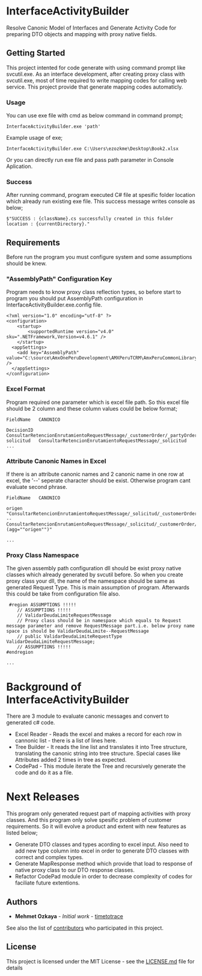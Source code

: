 # InterfaceActivityBuilder
Resolve Canonic Model of Interfaces and Generate Activity Code for preparing DTO objects and mapping with proxy native fields.

## Getting Started

This project intented for code generate with using command prompt like svcutil.exe. As an interface development, after creating proxy class with svcutil.exe, most of time required to write mapping codes for calling web service. This project provide that generate mapping codes automaticly.

### Usage

You can use exe file with cmd as below command in command prompt;

```
InterfaceActivityBuilder.exe 'path'
```

Example usage of exe;

```
InterfaceActivityBuilder.exe C:\Users\ezozkme\Desktop\Book2.xlsx
```

Or you can directly run exe file and pass path parameter in Console Aplication.

### Success

After running command, program executed C# file at spesific folder location which already run existing exe file. This success message writes console as below;

```
$"SUCCESS : {className}.cs successfully created in this folder location : {currentDirectory}."
```

## Requirements

Before run the program you must configure system and some assumptions should be knew.

### "AssemblyPath" Configuration Key 

Program needs to know proxy class reflection types, so before start to program you should put AssemblyPath configuration in InterfaceActivityBuilder.exe.config file.

```
<?xml version="1.0" encoding="utf-8" ?>
<configuration>
    <startup> 
        <supportedRuntime version="v4.0" sku=".NETFramework,Version=v4.6.1" />
    </startup>
  <appSettings>
    <add key="AssemblyPath" value="C:\source\AmxOnePeruDevelopment\AMXPeruTCRM\AmxPeruCommonLibrary\bin\Debug\AmxPeruCommonLibrary.dll" />
  </appSettings>
</configuration>
```

### Excel Format

Program required one parameter which is excel file path. So this excel file should be 2 column and these column values could be below format;

```
FieldName	CANONICO

DecisionID	ConsultarRetencionEnrutamientoRequestMessage/_customerOrder/_partyOrder/ID
solicitud	ConsultarRetencionEnrutamientoRequestMessage/_solicitud
...	
```

### Attribute Canonic Names in Excel

If there is an attribute canonic names and 2 canonic name in one row at excel, the '--' seperate character should be exist. Otherwise program cant evaluate second phrase.

```
FieldName	CANONICO

origen	"ConsultarRetencionEnrutamientoRequestMessage/_solicitud/_customerOrder/_partyRole/_service/_serviceSpecification/_serviceSpecCharacteristic/_serviceSpecCharacteristicValue/value --
ConsultarRetencionEnrutamientoRequestMessage/_solicitud/_customerOrder/_partyRole/_service/_serviceSpecification/_serviceSpecCharacteristic/name (agg=""origen"")"

...	
```

### Proxy Class Namespace

The given assembly path configuration dll should be exist proxy native classes which already generated by svcutil before. So when you create proxy class your dll, the name of the namespace should be same as generated Request Type. This is main assumption of program. Afterwards this could be take from configuration file also.

```
 #region ASSUMPTIONS !!!!!
    // ASSUMPTIONS !!!!!
    // ValidarDeudaLimiteRequestMessage
    // Proxy class should be in namespace which equals to Request message parameter and remove RequestMessage part.i.e. below proxy name space is should be ValidarDeudaLimite--RequestMessage
    // public ValidarDeudaLimiteRequestType ValidarDeudaLimiteRequestMessage;
    // ASSUMPTIONS !!!!!
#endregion

...	
```

# Background of InterfaceActivityBuilder

There are 3 module to evaluate canonic messages and convert to generated c# code.

* Excel Reader - Reads the excel and makes a record for each row in cannonic list - there is a list of lines here.
* Tree Builder - It reads the line list and translates it into Tree structure, translating the canonic string into tree structure. Special cases like Attributes added 2 times in tree as expected.
* CodePad - This module iterate the Tree and recursively generate the code and do it as a file.

# Next Releases

This program only generated request part of mapping activities with proxy classes. And this program only solve spesific problem of customer requirements. So it will evolve a product and extent with new features as listed below;

* Generate DTO classes and types acording to excel input. Also need to add new type column into excel in order to generate DTO classes with correct and complex types. 
* Generate MapResponse method which provide that load to response of native proxy class to our DTO response classes.
* Refactor CodePad module in order to decrease complexity of codes for faciliate future extentions.


## Authors

* **Mehmet Ozkaya** - *Initial work* - [timetotrace](https://github.com/timetotrace)

See also the list of [contributors](https://github.com/your/project/contributors) who participated in this project.

## License

This project is licensed under the MIT License - see the [LICENSE.md](LICENSE.md) file for details

